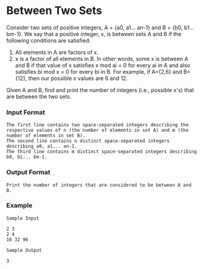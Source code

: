# Between Two Sets

Consider two sets of positive integers, A = {a0, a1... an-1} and B = {b0, b1... bm-1}. We say that a positive integer, x, is between sets A and B if the following conditions are satisfied:

1. All elements in A are factors of x.
2. x is a factor of all elements in B.
In other words, some x is between A and B if that value of x satisfies x mod ai = 0 for every ai in A and also satisfies bi mod x = 0 for every bi in B. For example, if A={2,6} and B={12}, then our possible x values are 6 and 12.

Given A and B, find and print the number of integers (i.e., possible x's) that are between the two sets.

### Input Format
```
The first line contains two space-separated integers describing the respective values of n (the number of elements in set A) and m (the number of elements in set B). 
The second line contains n distinct space-separated integers describing a0, a1... an-1. 
The third line contains m distinct space-separated integers describing b0, b1... bm-1.
```
### Output Format
```
Print the number of integers that are considered to be between A and B.
```
### Example
```
Sample Input

2 3
2 4
16 32 96

Sample Output

3
```
